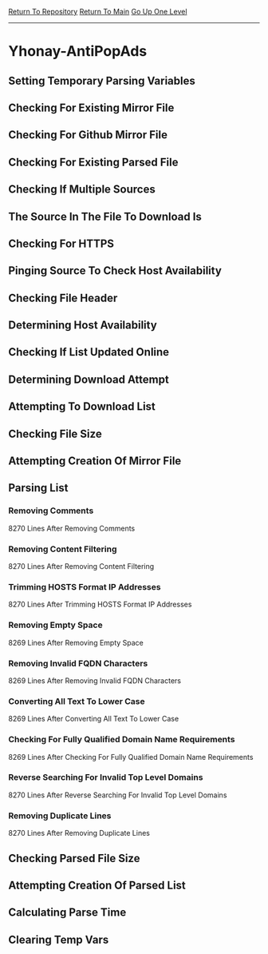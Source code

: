 [Return To Repository](https://github.com/deathbybandaid/piholeparser/)
[Return To Main](https://github.com/deathbybandaid/piholeparser/blob/master/RecentRunLogs/Mainlog.md)
[Go Up One Level](https://github.com/deathbybandaid/piholeparser/blob/master/RecentRunLogs/TopLevelScripts/30-Processing-External-Blacklists.md)
____________________________________
# Yhonay-AntiPopAds
## Setting Temporary Parsing Variables
## Checking For Existing Mirror File
## Checking For Github Mirror File
## Checking For Existing Parsed File
## Checking If Multiple Sources
## The Source In The File To Download Is
## Checking For HTTPS
## Pinging Source To Check Host Availability
## Checking File Header
## Determining Host Availability
## Checking If List Updated Online
## Determining Download Attempt
## Attempting To Download List
## Checking File Size
## Attempting Creation Of Mirror File
## Parsing List
### Removing Comments
8270 Lines After Removing Comments
### Removing Content Filtering
8270 Lines After Removing Content Filtering
### Trimming HOSTS Format IP Addresses
8270 Lines After Trimming HOSTS Format IP Addresses
### Removing Empty Space
8269 Lines After Removing Empty Space
### Removing Invalid FQDN Characters
8269 Lines After Removing Invalid FQDN Characters
### Converting All Text To Lower Case
8269 Lines After Converting All Text To Lower Case
### Checking For Fully Qualified Domain Name Requirements
8269 Lines After Checking For Fully Qualified Domain Name Requirements
### Reverse Searching For Invalid Top Level Domains
8270 Lines After Reverse Searching For Invalid Top Level Domains
### Removing Duplicate Lines
8270 Lines After Removing Duplicate Lines
## Checking Parsed File Size
## Attempting Creation Of Parsed List
## Calculating Parse Time
## Clearing Temp Vars
